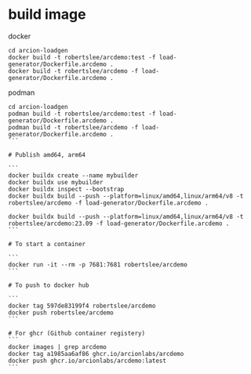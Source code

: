 
# build image 

docker
```
cd arcion-loadgen
docker build -t robertslee/arcdemo:test -f load-generator/Dockerfile.arcdemo .
docker build -t robertslee/arcdemo -f load-generator/Dockerfile.arcdemo .
```

podman
````
cd arcion-loadgen
podman build -t robertslee/arcdemo:test -f load-generator/Dockerfile.arcdemo .
podman build -t robertslee/arcdemo -f load-generator/Dockerfile.arcdemo .
```

# Publish amd64, arm64  

```
docker buildx create --name mybuilder
docker buildx use mybuilder
docker buildx inspect --bootstrap
docker buildx build --push --platform=linux/amd64,linux/arm64/v8 -t robertslee/arcdemo -f load-generator/Dockerfile.arcdemo .

docker buildx build --push --platform=linux/amd64,linux/arm64/v8 -t robertslee/arcdemo:23.09 -f load-generator/Dockerfile.arcdemo .
```

# To start a container 

```
docker run -it --rm -p 7681:7681 robertslee/arcdemo
```

# To push to docker hub

```
docker tag 597de83199f4 robertslee/arcdemo
docker push robertslee/arcdemo
```

# For ghcr (Github container registery)
```
docker images | grep arcdemo
docker tag a1985aa6af86 ghcr.io/arcionlabs/arcdemo
docker push ghcr.io/arcionlabs/arcdemo:latest
```
